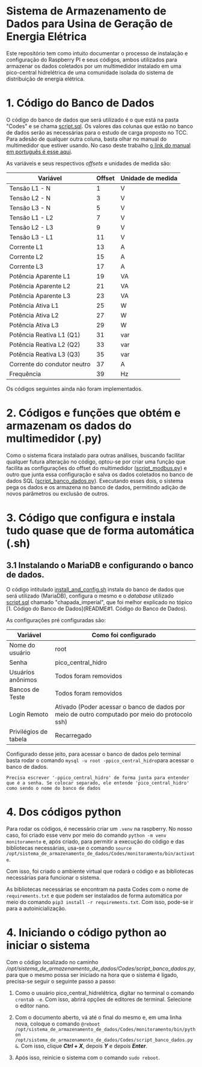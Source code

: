 # Sistema de Armazenamento de Dados para Usina de Geração de Energia Elétrica

Este repositório tem como intuito documentar o processo de instalação e configuração do Raspberry PI e seus códigos, ambos utilizados para armazenar os dados coletados por um multimedidor instalado em uma pico-central hidrelétrica de uma comunidade isolada do sistema de distribuição de energia elétrica.
# 1. Código do Banco de Dados
O código do banco de dados que será utilizado é o que está na pasta "Codes" e se chama [script.sql](Codes/script.sql). Os valores das colunas que estão no banco de dados serão as necessárias para o estudo de carga proposto no TCC. Para adesão de qualquer outra coluna, basta olhar no manual do multimedidor que estiver usando. No caso deste trabalho [o link do manual em português é esse aqui](https://cache.industry.siemens.com/dl/files/976/37881976/att_834838/v1/sentron_pac3100_manual_pt_03_pt-BR.pdf).

As variáveis e seus respectivos *offsets* e unidades de medida são:

| Variável                        | Offset | Unidade de medida |
|----------------------------------|--------|-------------------|
| Tensão L1 - N                   | 1      | V                 |
| Tensão L2 - N                   | 3      | V                 |
| Tensão L3 - N                   | 5      | V                 |
| Tensão L1 - L2                  | 7      | V                 |
| Tensão L2 - L3                  | 9      | V                 |
| Tensão L3 - L1                  | 11     | V                 |
| Corrente L1                     | 13     | A                 |
| Corrente L2                     | 15     | A                 |
| Corrente L3                     | 17     | A                 |
| Potência Aparente L1            | 19     | VA                |
| Potência Aparente L2            | 21     | VA                |
| Potência Aparente L3            | 23     | VA                |
| Potência Ativa L1               | 25     | W                 |
| Potência Ativa L2               | 27     | W                 |
| Potência Ativa L3               | 29     | W                 |
| Potência Reativa L1 (Q1)        | 31     | var               |
| Potência Reativa L2 (Q2)        | 33     | var               |
| Potência Reativa L3 (Q3)        | 35     | var               |
| Corrente do condutor neutro     | 37     | A                 |
| Frequência                      | 39     | Hz                |


Os códigos seguintes ainda não foram implementados.
# 2. Códigos e funções que obtém e armazenam os dados do multimedidor (.py)

Como o sistema ficara instalado para outras análises, buscando facilitar qualquer futura alteração no código, optou-se por criar uma função que facilita as configurações do offset do multimedidor ([script_modbus.py](Codes/script_modbus.py)) e outro que junta essa configuração e salva os dados coletados no banco de dados SQL ([script_banco_dados.py](Codes/script_banco_dados.py)). Executando esses dois, o sistema pega os dados e os armazena no banco de dados, permitindo adição de novos parâmetros ou exclusão de outros.

# 3. Código que configura e instala tudo quase que de forma automática (.sh)
## 3.1 Instalando o MariaDB e configurando o banco de dados.

O código intitulado [install_and_config.sh](Codes/install_and_config.sh) instala do banco de dados que será utilizado (MariaDB), configura o mesmo e o *database* utilizado [script.sql](Codes/script.sql) chamado "chapada_imperial", que foi melhor explicado no tópico [1. Código do Banco de Dados](README#1. Código do Banco de Dados).

As configurações pré configuradas são:

| Variável              | Como foi configurado                                                                           |
| --------------------- | ---------------------------------------------------------------------------------------------- |
| Nome do usuário       | root                                                                                           |
| Senha                 | pico_central_hidro                                                                             |
| Usuários anônimos     | Todos foram removidos                                                                          |
| Bancos de Teste       | Todos foram removidos                                                                          |
| Login Remoto          | Ativado (Poder acessar o banco de dados por meio de outro computado por meio do protocolo ssh) |
| Privilégios de tabela | Recarregado                                                                                    |

Configurado desse jeito, para acessar o banco de dados pelo terminal basta rodar o comando ``` mysql -u root -ppico_central_hidro ```para acessar o banco de dados.

```Precisa escrever '-ppico_central_hidro' de forma junta para entender que é a senha. Se colocar separado, ele entende 'pico_central_hidro' como sendo o nome do banco de dados```

# 4. Dos códigos python

Para rodar os códigos, é necessário criar um ```.venv``` na raspberry. No nosso caso, foi criado esse venv por meio do comando ```python -m venv monitoramento``` e, após criado, para permitir a execução do código e das bibliotecas necessárias, usa-se o comando ```source /opt/sistema_de_armazenamento_de_dados/Codes/monitoramento/bin/activate```.

Com isso, foi criado o ambiente virtual que rodará o código e as bibliotecas necessárias para funcionar o sistema. 

As bibliotecas necessárias se encontram na pasta Codes com o nome de ```requirements.txt``` e que podem ser instalados de forma automática por meio do comando ```pip3 install -r requirements.txt```. Com isso, pode-se ir para a autoinicialização.

# 4. Iniciando o código python ao iniciar o sistema

Com o código localizado no caminho */opt/sistema_de_armazenamento_de_dados/Codes/script_banco_dados.py*, para que o mesmo possa ser iniciado na hora que o sistema é ligado, precisa-se seguir o seguinte passo a passo:

1. Como o usuário pico_central_hidrelétrica, digitar no terminal o comando ```crontab -e```. Com isso, abrirá opções de editores de terminal. Selecione o editor nano.

2. Com o documento aberto, vá até o final do mesmo e, em uma linha nova, coloque o comando ```@reboot /opt/sistema_de_armazenamento_de_dados/Codes/monitoramento/bin/python /opt/sistema_de_armazenamento_de_dados/Codes/script_banco_dados.py &```. Com isso, clique ***Ctrl + X***, depois ***Y*** e depois ***Enter***.

3. Após isso, reinicie o sistema com o comando ```sudo reboot```.
